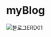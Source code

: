 # myBlog
![블로그ERD01](https://user-images.githubusercontent.com/103009000/193528512-bf35866c-e12a-431b-a07d-76bdfb3a7ed1.jpg)

